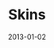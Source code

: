 ---
title: Skins
description: 
client: All3Media
skills:
  - User Experience
  - User Interface
platform: Web
date: 2013-01-02
finished: true
permalink: false
thumbnail: src/static/work/skins.jpg
eleventyExcludeFromCollections: true
---